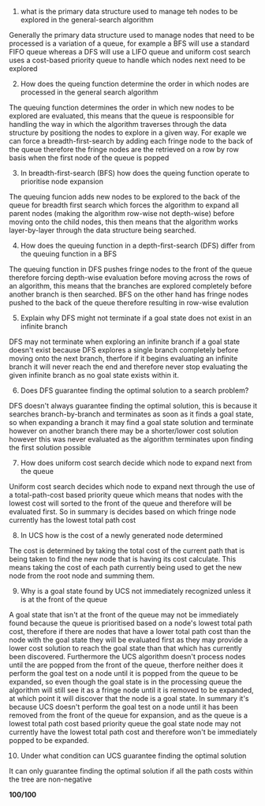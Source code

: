 1. what is the primary data structure used to manage teh nodes to be explored in the general-search algorithm

Generally the primary data structure used to manage nodes that need to be processed is a variation of a queue, for example a BFS will use a standard FIFO queue whereas a DFS will use a LIFO queue and uniform cost search uses a cost-based priority queue to handle which nodes next need to be explored

2. How does the queing function determine the order in which nodes are processed in the general search algorithm

The queuing function determines the order in which new nodes to be explored are evaluated, this means that the queue is respoonsible for handling the way in which the algorithm traverses through the data structure by positiong the nodes to explore in a given way. For exaple we can force a breadth-first-search by adding each fringe node to the back of the queue therefore the fringe nodes are the retrieved on a row by row basis when the first node of the queue is popped

3. In breadth-first-search (BFS) how does the queing function operate to prioritise node expansion

The queuing funcion adds new nodes to be explored to the back of the queue for breadth first search which forces the algorithm to expand all parent nodes (making the algorithm row-wise not depth-wise) before moving onto the child nodes, this then means that the algorithm works layer-by-layer through the data structure being searched.

4. How does the queuing function in a depth-first-search (DFS) differ from the queuing function in a BFS

The queuing function in DFS pushes fringe nodes to the front of the queue therefore forcing depth-wise evaluation before moving across the rows of an algorithm, this means that the branches are explored completely before another branch is then searched. BFS on the other hand has fringe nodes pushed to the back of the queue therefore resulting in row-wise evalution

5. Explain why DFS might not terminate if a goal state does not exist in an infinite branch

DFS may not terminate when exploring an infinite branch if a goal state doesn't exist because DFS explores a single branch completely before moving onto the next branch, therfore if it begins evaluating an infinite branch it will never reach the end and therefore never stop evaluating the given infinite branch as no goal state exists within it.

6. Does DFS guarantee finding the optimal solution to a search problem?

DFS doesn't always guarantee finding the optimal solution, this is because it searches branch-by-branch and terminates as soon as it finds a goal state, so when expanding a branch it may find a goal state solution and terminate however on another branch there may be a shorter/lower cost solution however this was never evaluated as the algorithm terminates upon finding the first solution possible

7. How does uniform cost search decide which node to expand next from the queue

Uniform cost search decides which node to expand next through the use of a total-path-cost based priority queue which means that nodes with the lowest cost will sorted to the front of the queue and therefore will be evaluated first. So in summary is decides based on which fringe node currently has the lowest total path cost

8. In UCS how is the cost of a newly generated node determined

The cost is determined by taking the total cost of the current path that is being taken to find the new node that is having its cost calculate. This means taking the cost of each path currently being used to get the new node from the root node and summing them.

9. Why is a goal state found by UCS not immediately recognized unless it is at the front of the queue

A goal state that isn't at the front of the queue may not be immediately found because the queue is prioritised based on a node's lowest total path cost, therefore if there are nodes that have a lower total path cost than the node with the goal state they will be evaluated first as they may provide a lower cost solution to reach the goal state than that which has currently been discovered. Furthermore the UCS algorithm doesn't process nodes until the are popped from the front of the queue, therfore neither does it perform the goal test on a node until it is popped from the queue to be expanded, so even though the goal state is in the processing queue the algorithm will still see it as a fringe node until it is removed to be expanded, at which point it will discover that the node is a goal state. In summary it's because UCS doesn't perform the goal test on a node until it has been removed from the front of the queue for expansion, and as the queue is a lowest total path cost based priority queue the goal state node may not currently have the lowest total path cost and therefore won't be immediately popped to be expanded.

10. Under what condition can UCS guarantee finding the optimal solution 

It can only guarantee finding the optimal solution if all the path costs within the tree are non-negative

**100/100**